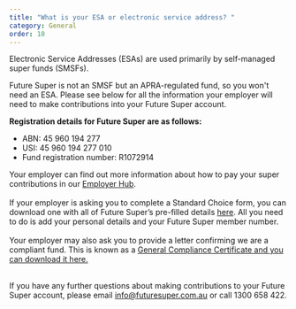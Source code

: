 ```yaml
---
title: "What is your ESA or electronic service address? "
category: General
order: 10
---
```

Electronic Service Addresses (ESAs) are used primarily by self-managed super funds (SMSFs).

Future Super is not an SMSF but an APRA-regulated fund, so you won't need an ESA. Please see below for all the information your employer will need to make contributions into your Future Super account.

**Registration details for Future Super are as follows:**

* ABN: 45 960 194 277
* USI: 45 960 194 277 010
* Fund registration number: R1072914

Your employer can find out more information about how to pay your super contributions in our [Employer Hub](https://www.futuresuper.com.au/employers/).\
\
If your employer is asking you to complete a Standard Choice form, you can download one with all of Future Super’s pre-filled details [here](https://content.myfuturesuper.com.au/forms-docs/FS-Pre-fIlled-StandardChoiceForm-20210505.pdf). All you need to do is add your personal details and your Future Super member number.\
\
Your employer may also ask you to provide a letter confirming we are a compliant fund. This is known as a [General Compliance Certificate and you can download it here.](https://content.myfuturesuper.com.au/forms-docs/FS-GeneralComplianceCertificate-20200507.pdf)

\
If you have any further questions about making contributions to your Future Super account, please email info@futuresuper.com.au or call 1300 658 422.
